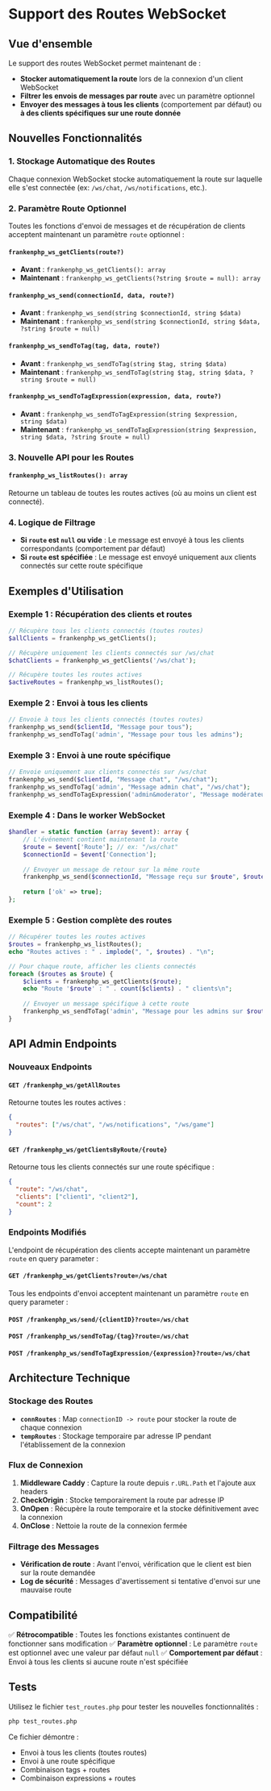 # Support des Routes WebSocket

## Vue d'ensemble

Le support des routes WebSocket permet maintenant de :
- **Stocker automatiquement la route** lors de la connexion d'un client WebSocket
- **Filtrer les envois de messages par route** avec un paramètre optionnel
- **Envoyer des messages à tous les clients** (comportement par défaut) ou **à des clients spécifiques sur une route donnée**

## Nouvelles Fonctionnalités

### 1. Stockage Automatique des Routes

Chaque connexion WebSocket stocke automatiquement la route sur laquelle elle s'est connectée (ex: `/ws/chat`, `/ws/notifications`, etc.).

### 2. Paramètre Route Optionnel

Toutes les fonctions d'envoi de messages et de récupération de clients acceptent maintenant un paramètre `route` optionnel :

#### `frankenphp_ws_getClients(route?)`
- **Avant** : `frankenphp_ws_getClients(): array`
- **Maintenant** : `frankenphp_ws_getClients(?string $route = null): array`

#### `frankenphp_ws_send(connectionId, data, route?)`
- **Avant** : `frankenphp_ws_send(string $connectionId, string $data)`
- **Maintenant** : `frankenphp_ws_send(string $connectionId, string $data, ?string $route = null)`

#### `frankenphp_ws_sendToTag(tag, data, route?)`
- **Avant** : `frankenphp_ws_sendToTag(string $tag, string $data)`
- **Maintenant** : `frankenphp_ws_sendToTag(string $tag, string $data, ?string $route = null)`

#### `frankenphp_ws_sendToTagExpression(expression, data, route?)`
- **Avant** : `frankenphp_ws_sendToTagExpression(string $expression, string $data)`
- **Maintenant** : `frankenphp_ws_sendToTagExpression(string $expression, string $data, ?string $route = null)`

### 3. Nouvelle API pour les Routes

#### `frankenphp_ws_listRoutes(): array`
Retourne un tableau de toutes les routes actives (où au moins un client est connecté).

### 4. Logique de Filtrage

- **Si `route` est `null` ou vide** : Le message est envoyé à tous les clients correspondants (comportement par défaut)
- **Si `route` est spécifiée** : Le message est envoyé uniquement aux clients connectés sur cette route spécifique

## Exemples d'Utilisation

### Exemple 1 : Récupération des clients et routes
```php
// Récupère tous les clients connectés (toutes routes)
$allClients = frankenphp_ws_getClients();

// Récupère uniquement les clients connectés sur /ws/chat
$chatClients = frankenphp_ws_getClients('/ws/chat');

// Récupère toutes les routes actives
$activeRoutes = frankenphp_ws_listRoutes();
```

### Exemple 2 : Envoi à tous les clients
```php
// Envoie à tous les clients connectés (toutes routes)
frankenphp_ws_send($clientId, "Message pour tous");
frankenphp_ws_sendToTag('admin', "Message pour tous les admins");
```

### Exemple 3 : Envoi à une route spécifique
```php
// Envoie uniquement aux clients connectés sur /ws/chat
frankenphp_ws_send($clientId, "Message chat", "/ws/chat");
frankenphp_ws_sendToTag('admin', "Message admin chat", "/ws/chat");
frankenphp_ws_sendToTagExpression('admin&moderator', "Message modérateur chat", "/ws/chat");
```

### Exemple 4 : Dans le worker WebSocket
```php
$handler = static function (array $event): array {
    // L'événement contient maintenant la route
    $route = $event['Route']; // ex: "/ws/chat"
    $connectionId = $event['Connection'];
    
    // Envoyer un message de retour sur la même route
    frankenphp_ws_send($connectionId, "Message reçu sur $route", $route);
    
    return ['ok' => true];
};
```

### Exemple 5 : Gestion complète des routes
```php
// Récupérer toutes les routes actives
$routes = frankenphp_ws_listRoutes();
echo "Routes actives : " . implode(", ", $routes) . "\n";

// Pour chaque route, afficher les clients connectés
foreach ($routes as $route) {
    $clients = frankenphp_ws_getClients($route);
    echo "Route '$route' : " . count($clients) . " clients\n";
    
    // Envoyer un message spécifique à cette route
    frankenphp_ws_sendToTag('admin', "Message pour les admins sur $route", $route);
}
```

## API Admin Endpoints

### Nouveaux Endpoints

#### `GET /frankenphp_ws/getAllRoutes`
Retourne toutes les routes actives :
```json
{
  "routes": ["/ws/chat", "/ws/notifications", "/ws/game"]
}
```

#### `GET /frankenphp_ws/getClientsByRoute/{route}`
Retourne tous les clients connectés sur une route spécifique :
```json
{
  "route": "/ws/chat",
  "clients": ["client1", "client2"],
  "count": 2
}
```

### Endpoints Modifiés

L'endpoint de récupération des clients accepte maintenant un paramètre `route` en query parameter :

#### `GET /frankenphp_ws/getClients?route=/ws/chat`

Tous les endpoints d'envoi acceptent maintenant un paramètre `route` en query parameter :

#### `POST /frankenphp_ws/send/{clientID}?route=/ws/chat`
#### `POST /frankenphp_ws/sendToTag/{tag}?route=/ws/chat`
#### `POST /frankenphp_ws/sendToTagExpression/{expression}?route=/ws/chat`

## Architecture Technique

### Stockage des Routes
- **`connRoutes`** : Map `connectionID -> route` pour stocker la route de chaque connexion
- **`tempRoutes`** : Stockage temporaire par adresse IP pendant l'établissement de la connexion

### Flux de Connexion
1. **Middleware Caddy** : Capture la route depuis `r.URL.Path` et l'ajoute aux headers
2. **CheckOrigin** : Stocke temporairement la route par adresse IP
3. **OnOpen** : Récupère la route temporaire et la stocke définitivement avec la connexion
4. **OnClose** : Nettoie la route de la connexion fermée

### Filtrage des Messages
- **Vérification de route** : Avant l'envoi, vérification que le client est bien sur la route demandée
- **Log de sécurité** : Messages d'avertissement si tentative d'envoi sur une mauvaise route

## Compatibilité

✅ **Rétrocompatible** : Toutes les fonctions existantes continuent de fonctionner sans modification
✅ **Paramètre optionnel** : Le paramètre `route` est optionnel avec une valeur par défaut `null`
✅ **Comportement par défaut** : Envoi à tous les clients si aucune route n'est spécifiée

## Tests

Utilisez le fichier `test_routes.php` pour tester les nouvelles fonctionnalités :

```bash
php test_routes.php
```

Ce fichier démontre :
- Envoi à tous les clients (toutes routes)
- Envoi à une route spécifique
- Combinaison tags + routes
- Combinaison expressions + routes
